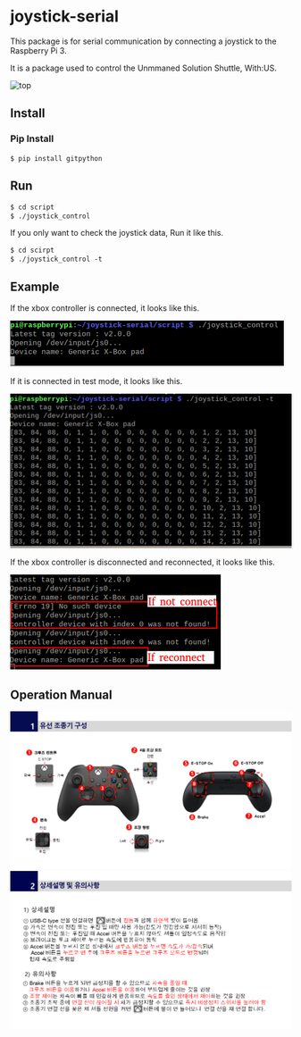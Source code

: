 # joystick-serial

This package is for serial communication by connecting a joystick to the Raspberry Pi 3.

It is a package used to control the Unmmaned Solution Shuttle, With:US.

![top](http://www.unmansol.com/images/sub02/top.jpg)

## Install

### Pip Install

~~~
$ pip install gitpython
~~~

## Run

~~~
$ cd script
$ ./joystick_control
~~~

If you only want to check the joystick data, Run it like this.

~~~
$ cd scirpt
$ ./joystick_control -t
~~~

## Example

If the xbox controller is connected, it looks like this.

<left><img src="doc/joystick_execute.png"></left>

If it is connected in test mode, it looks like this.

<left><img src="doc/joystick_test.png"></left>

If the xbox controller is disconnected and reconnected, it looks like this.

<left><img src="doc/not_connected_joystick.png"></left>



## Operation Manual

<img src="doc/operation_manual1.png" alt="image-20210511135124181" style="zoom:60%;" />



<img src="doc/operation_manual2.png" alt="image-operation_manual2" style="zoom:60%;" />

